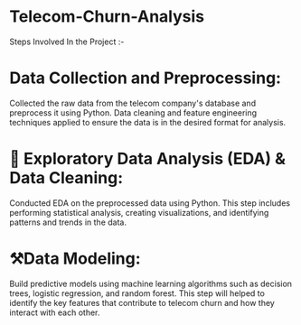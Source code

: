 # Telecom-Churn-Analysis

Steps Involved In the Project :-

# Data Collection and Preprocessing:

Collected the raw data from the telecom company's database and preprocess it using Python. Data cleaning and feature engineering techniques applied to ensure the data is in the desired format for analysis.

# 🧹 Exploratory Data Analysis (EDA) & Data Cleaning:

Conducted EDA on the preprocessed data using Python. This step includes performing statistical analysis, creating visualizations, and identifying patterns and trends in the data.

# ⚒️Data Modeling:

Build predictive models using machine learning algorithms such as decision trees, logistic regression, and random forest. This step will helped to identify the key features that contribute to telecom churn and how they interact with each other.
